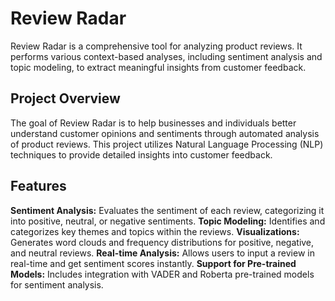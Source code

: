 # Review Radar
Review Radar is a comprehensive tool for analyzing product reviews. It performs various context-based analyses, including sentiment analysis and topic modeling, to extract meaningful insights from customer feedback.

## Project Overview
The goal of Review Radar is to help businesses and individuals better understand customer opinions and sentiments through automated analysis of product reviews. This project utilizes Natural Language Processing (NLP) techniques to provide detailed insights into customer feedback.

## Features
**Sentiment Analysis:** Evaluates the sentiment of each review, categorizing it into positive, neutral, or negative sentiments.
**Topic Modeling:** Identifies and categorizes key themes and topics within the reviews.
**Visualizations:** Generates word clouds and frequency distributions for positive, negative, and neutral reviews.
**Real-time Analysis:** Allows users to input a review in real-time and get sentiment scores instantly.
**Support for Pre-trained Models:** Includes integration with VADER and Roberta pre-trained models for sentiment analysis.

